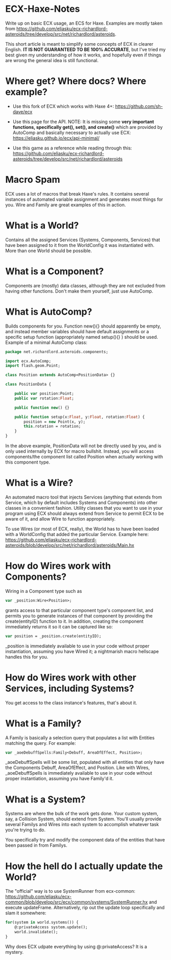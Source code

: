 # ECX-Haxe-Notes
Write up on basic ECX usage, an ECS for Haxe. Examples are mostly taken from https://github.com/eliasku/ecx-richardlord-asteroids/tree/develop/src/net/richardlord/asteroids. 

This short article is meant to simplify some concepts of ECX in clearer English. **IT IS NOT GUARANTEED TO BE 100% ACCURATE**, but I've tried my best given my understanding of how it works, and hopefully even if things are wrong the general idea is still functional.

# Where get? Where docs? Where example?
- Use this fork of ECX which works with Haxe 4+: https://github.com/sh-dave/ecx

- Use this page for the API. NOTE: It is missing some **very important functions, specifically get(), set(), and create()** which are provided by AutoComp and basically necessary to actually use ECX: https://eliasku.github.io/ecx/api-minimal/

- Use this game as a reference while reading through this: https://github.com/eliasku/ecx-richardlord-asteroids/tree/develop/src/net/richardlord/asteroids

# Macro Spam
ECX uses a lot of macros that break Haxe's rules. It contains several instances of automated variable assignment and generates most things for you. Wire<T> and Family<T> are great examples of this in action.
	
# What is a World?
Contains all the assigned Services (Systems, Components, Services) that have been assigned to it from the WorldConfig it was instantiated with. More than one World should be possible.

# What is a Component?
Components are (mostly) data classes, although they are not excluded from having other functions. Don't make them yourself, just use AutoComp.

# What is AutoComp?
Builds components for you. Function new(){} should apparently be empty, and instead member variables should have default assignments or a specific setup function (appropriately named setup(){} ) should be used. Example of a minimal AutoComp class:

```Haxe
package net.richardlord.asteroids.components;

import ecx.AutoComp;
import flash.geom.Point;

class Position extends AutoComp<PositionData> {}

class PositionData {

	public var position:Point;
	public var rotation:Float;

	public function new() {}

	public function setup(x:Float, y:Float, rotation:Float) {
		position = new Point(x, y);
		this.rotation = rotation;
	}
}
```

In the above example, PositionData will not be directly used by you, and is only used internally by ECX for macro bullshit. Instead, you will access components/the component list called Position when actually working with this component type.

# What is a Wire?
An automated macro tool that injects Services (anything that extends from Service, which by default includes Systems and Components) into other classes in a convenient fashion. Utility classes that you want to use in your program using ECX should always extend from Service to permit ECX to be aware of it, and allow Wire<T> to function appropriately.
	
To use Wires (or most of ECX, really), the World has to have been loaded with a WorldConfig that added the particular Service. Example here: https://github.com/eliasku/ecx-richardlord-asteroids/blob/develop/src/net/richardlord/asteroids/Main.hx

# How do Wires work with Components?
Wiring in a Component type such as 
```Haxe
var _position:Wire<Position>;
``` 
grants access to that particular component type's component list, and permits you to generate instances of that component by providing the create(entityID) function to it. In addition, creating the component immediately returns it so it can be captured like so:
```Haxe
var position = _position.create(entityID);
```

\_position is immediately available to use in your code without proper instantiation, assuming you have Wired it; a nightmarish macro hellscape handles this for you.

# How do Wires work with other Services, including Systems?
You get access to the class instance's features, that's about it.

# What is a Family?
A Family is basically a selection query that populates a list with Entities matching the query. For example:
```Haxe
var _aoeDebuffSpells:Family<Debuff, AreaOfEffect, Position>;
```
\_aoeDebuffSpells will be some list, populated with all entities that only have the Components Debuff, AreaOfEffect, and Position. Like with Wires, \_aoeDebuffSpells is immediately available to use in your code without proper instantiation, assuming you have Family'd it.

# What is a System?
Systems are where the bulk of the work gets done. Your custom system, say, a Collision System, should extend from System. You'll usually provide several Familys and Wires into each system to accomplish whatever task you're trying to do. 

You specifically try and modify the component data of the entities that have been passed in from Familys.

# How the hell do I actually update the World?
The "official" way is to use SystemRunner from ecx-common: https://github.com/eliasku/ecx-common/blob/develop/src/ecx/common/systems/SystemRunner.hx and execute updateFrame. Alternatively, rip out the update loop specifically and slam it somewhere: 
```Haxe
for(system in world.systems()) {
	@:privateAccess system.update();
	world.invalidate();
}
```
Why does ECX udpate everything by using @:privateAccess? It is a mystery.
